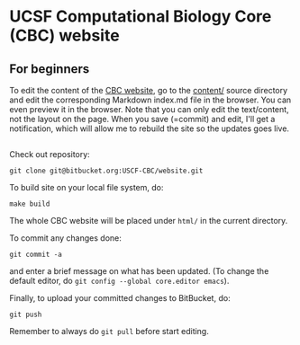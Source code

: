 # UCSF Computational Biology Core (CBC) website

## For beginners
To edit the content of the [CBC website], go to the [content/] source directory and edit the corresponding Markdown index.md file in the browser.  You can even preview it in the browser.  Note that you can only edit the text/content, not the layout on the page.  When you save (=commit) and edit, I'll get a notification, which will allow me to rebuild the site so the updates goes live.

## 

Check out repository:
```
git clone git@bitbucket.org:USCF-CBC/website.git
```

To build site on your local file system, do:
```
make build
```
The whole CBC website will be placed under `html/` in the current directory.

To commit any changes done:
```
git commit -a
```
and enter a brief message on what has been updated.  (To change the default editor, do `git config --global core.editor emacs`).

Finally, to upload your committed changes to BitBucket, do:
```
git push
```

Remember to always do `git pull` before start editing.

[CBC website]: http://cbc.ucsf.edu/
[content/]: https://bitbucket.org/USCF-CBC/website/src/HEAD/content/?at=master